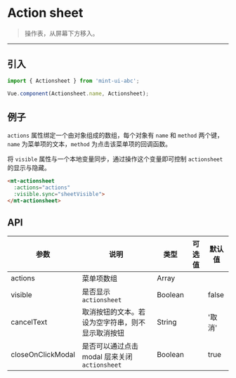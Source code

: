 # Action sheet

> 操作表，从屏幕下方移入。

-------------

## 引入

```javascript
import { Actionsheet } from 'mint-ui-abc';

Vue.component(Actionsheet.name, Actionsheet);
```

## 例子

`actions` 属性绑定一个由对象组成的数组，每个对象有 `name` 和 `method` 两个键，`name` 为菜单项的文本，`method` 为点击该菜单项的回调函数。

将 `visible` 属性与一个本地变量同步，通过操作这个变量即可控制 `actionsheet` 的显示与隐藏。

```html
<mt-actionsheet
  :actions="actions"
  :visible.sync="sheetVisible">
</mt-actionsheet>
```

## API
| 参数 | 说明 | 类型 | 可选值 | 默认值 |
|------|-------|---------|-------|--------|
| actions | 菜单项数组 | Array | | |
| visible | 是否显示 `actionsheet` | Boolean | | false |
| cancelText | 取消按钮的文本。若设为空字符串，则不显示取消按钮 | String | | '取消' |
| closeOnClickModal | 是否可以通过点击 modal 层来关闭 `actionsheet` | Boolean | | true |
